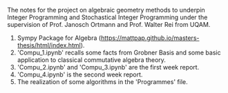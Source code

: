The notes for the project on algebraic geometry methods to underpin Integer Programming and Stochastical Integer Programming under the supervision of Prof. Janosch Ortmann and Prof. Walter Rei from UQAM.

1.  Sympy Package for Algebra  (https://mattpap.github.io/masters-thesis/html/index.html).
2. 'Compu_1.ipynb' recalls some facts from Grobner Basis and some basic application to classical commutative algebra theory.
3. 'Compu_2.ipynb' and 'Compu_3.ipynb' are the first week report.
4. 'Compu_4.ipynb' is the second week report.
5. The realization of some algorithms in the 'Programmes' file.

